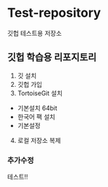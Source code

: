 # Test-repository
깃헙 테스트용 저장소

## 깃헙 학습용 리포지토리
1. 깃 설치
2. 깃헙 가입
3. TortoiseGit 설치
  - 기본설치 64bit
  - 한국어 팩 설치
  - 기본설정
4. 로컬 저장소 복제

### 추가수정
테스트!!
